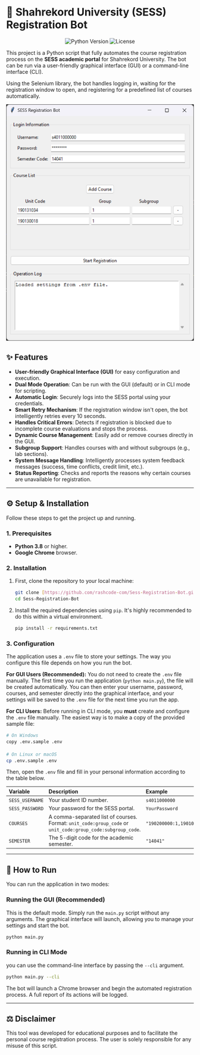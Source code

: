 # 🤖 Shahrekord University (SESS) Registration Bot

<p align="center">
  <img src="https://img.shields.io/badge/Python-3.8+-blue.svg" alt="Python Version">
  <img src="https://img.shields.io/badge/License-MIT-green.svg" alt="License">
</p>

This project is a Python script that fully automates the course registration process on the **SESS academic portal** for Shahrekord University. The bot can be run via a user-friendly graphical interface (GUI) or a command-line interface (CLI).

Using the Selenium library, the bot handles logging in, waiting for the registration window to open, and registering for a predefined list of courses automatically.

![Screenshot of the SESS Bot GUI](./assets/gui_screenshot.png)

## ✨ Features

- **User-friendly Graphical Interface (GUI)** for easy configuration and execution.
- **Dual Mode Operation**: Can be run with the GUI (default) or in CLI mode for scripting.
- **Automatic Login**: Securely logs into the SESS portal using your credentials.
- **Smart Retry Mechanism**: If the registration window isn't open, the bot intelligently retries every 10 seconds.
- **Handles Critical Errors**: Detects if registration is blocked due to incomplete course evaluations and stops the process.
- **Dynamic Course Management**: Easily add or remove courses directly in the GUI.
- **Subgroup Support**: Handles courses with and without subgroups (e.g., lab sections).
- **System Message Handling**: Intelligently processes system feedback messages (success, time conflicts, credit limit, etc.).
- **Status Reporting**: Checks and reports the reasons why certain courses are unavailable for registration.

---

## ⚙️ Setup & Installation

Follow these steps to get the project up and running.

### 1. Prerequisites

- **Python 3.8** or higher.
- **Google Chrome** browser.

### 2. Installation

1.  First, clone the repository to your local machine:
    ```bash
    git clone [https://github.com/rashcode-com/Sess-Registration-Bot.git](https://github.com/rashcode-com/Sess-Registration-Bot.git)
    cd Sess-Registration-Bot
    ```

2.  Install the required dependencies using `pip`. It's highly recommended to do this within a virtual environment.
    ```bash
    pip install -r requirements.txt
    ```

### 3. Configuration

The application uses a `.env` file to store your settings. The way you configure this file depends on how you run the bot.

**For GUI Users (Recommended):**
You do not need to create the `.env` file manually. The first time you run the application (`python main.py`), the file will be created automatically. You can then enter your username, password, courses, and semester directly into the graphical interface, and your settings will be saved to the `.env` file for the next time you run the app.

**For CLI Users:**
Before running in CLI mode, you **must** create and configure the `.env` file manually. The easiest way is to make a copy of the provided sample file:

```bash
# On Windows
copy .env.sample .env

# On Linux or macOS
cp .env.sample .env
```
Then, open the `.env` file and fill in your personal information according to the table below.

| Variable      | Description                                                                                          | Example                       |
| :------------ | :--------------------------------------------------------------------------------------------------- | :---------------------------- |
| `SESS_USERNAME` | Your student ID number.                                                                              | `s4011000000`                   |
| `SESS_PASSWORD` | Your password for the SESS portal.                                                                   | `YourPassword`                  |
| `COURSES`     | A comma-separated list of courses. Format: `unit_code:group_code` or `unit_code:group_code:subgroup_code`. | `"190200000:1,190100000:1:1"` |
| `SEMESTER`    | The 5-digit code for the academic semester.                                                          | `"14041"`                       |

---

## 🚀 How to Run

You can run the application in two modes:

### Running the GUI (Recommended)

This is the default mode. Simply run the `main.py` script without any arguments. The graphical interface will launch, allowing you to manage your settings and start the bot.

```bash
python main.py
```

### Running in CLI Mode

you can use the command-line interface by passing the `--cli` argument.

```bash
python main.py --cli
```

The bot will launch a Chrome browser and begin the automated registration process. A full report of its actions will be logged.

---

## ⚖️ Disclaimer

This tool was developed for educational purposes and to facilitate the personal course registration process. The user is solely responsible for any misuse of this script.